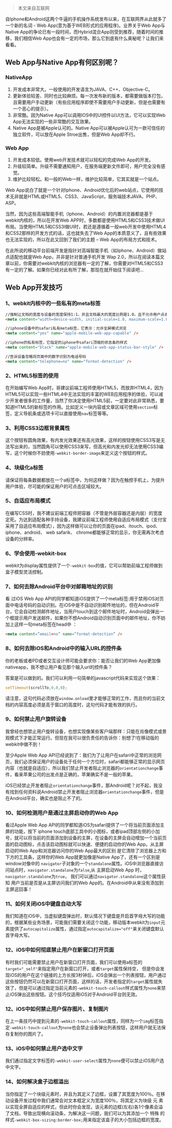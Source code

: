 > 本文来自互联网

自Iphone和Android这两个牛逼的手机操作系统发布以来，在互联网界从此就多了一个新的名词 - Web App(意为基于WEB形式的应用程序)。业界关于Web App与Native App的争论已有一段时间，而Hybrid混合App则受到推荐，随着时间的推移，我们相信Web App也会有一定的市场，那么它到底有什么奥秘呢？让我们来看看。

## Web App与Native App有何区别呢？

### NativeApp

1. 开发成本非常大。一般使用的开发语言为JAVA、C++、Objective-C。
2. 更新体验较差、同时也比较麻烦。每一次发布新的版本，都需要做版本打包，且需要用户手动更新（有些应用程序即使不需要用户手动更新，但是也需要有一个恶心的提示）。
3. 非常酷。因为Native App可以调用IOS中的UI控件以UI方法，它可以实现Web App无法实现的一些非常酷的交互效果。
4. Native App是被Apple认可的。Native App可以被Apple认可为一款可信任的独立软件，可以放在Apple Stroe出售，但是Web App却不行。

### Web App

1. 开发成本较低。使用web开发技术就可以轻松的完成Web App的开发。
2. 升级较简单。升级不需要通知用户，在服务端更新文件即可，用户完全没有感觉。
3. 维护比较轻松。和一般的Web一样，维护比较简单，它其实就是一个站点。

Web App说白了就是一个针对Iphone、Android优化后的web站点，它使用的技术无非就是HTML或HTML5、CSS3、JavaScript，服务端技术JAVA、PHP、ASP。

当然，因为这些高端智能手机（Iphone、Android）的内置浏览器都是基于webkit内核的，所以在开发Web APP时，多数都是使用HTML5和CSS3技术做UI布局。当使用HTML5和CSS3l做UI时，若还是遵循着一般web开发中使用HTML4和CSS2那样的开发方式的话，这也就失去了Web App的本质意义了，且有些效果也无法实现的，所以在此又回到了我们的主题 – Web App的布局方式和技术。

在此所说的移动平台前端开发是指针对高端智能手机（如Iphone、Android）做站点适配也就是Web App，并非是针对普通手机开发 Wap 2.0，所以在阅读本篇文章以前，你需要对webkit内核的浏览器有一定的了解，你需要对HTML5和CSS3有一定的了解。如果你已经对此有所了解，那现在就开始往下阅读吧...

## Web App开发技巧

### 1、webkit内核中的一些私有的meta标签

```html
//强制让文档的宽度与设备的宽度保持1:1，并且文档最大的宽度比例是1.0，且不允许用户点击屏幕放大浏览
<meta content="width=device-width, initial-scale=1.0, maximum-scale=1.0, user-scalable=0;" name="viewport" /> 

//iphone设备中的safari私有meta标签，它表示：允许全屏模式浏览
<meta content="yes" name="apple-mobile-web-app-capable" /> 

//iphone的私有标签，它指定的iphone中safari顶端的状态条的样式
<meta content="black" name="apple-mobile-web-app-status-bar-style" /> 

//告诉设备忽略将页面中的数字识别为电话号码
<meta content="telephone=no" name="format-detection" /> 
```

### 2、HTML5标签的使用

在开始编写Web App时，哥建议前端工程师使用HTML5，而放弃HTML4，因为HTML5可以实现一些HTML4中无法实现的丰富的WEB应用程序的体验，可以减少开发者很多的工作量，当然了你决定使用HTML5前，一定要对此非常熟悉，要知道HTML5的新标签的作用。比如定义一块内容或文章区域可使用`section`标签，定义导航条或选项卡可以直接使用`nav`标签等等。

### 3、利用CSS3边框背景属性

这个按钮有圆角效果，有内发光效果还有高光效果，这样的按钮使用CSS3写是无法写出来的，当然圆角可以使用CSS3来写，但高光和内发光却无法使用CSS3编写，这个时候你不妨使用`-webkit-border-image`来定义这个按钮的样式。

### 4、块级化a标签

请保证将每条数据都放在一个a标签中，为何这样做？因为在触控手机上，为提升用户体验，尽可能的保证用户的可点击区域较大。

### 5、自适应布局模式

在编写CSS时，我不建议前端工程师把容器（不管是外层容器还是内层）的宽度定死。为达到适配各种手持设备，我建议前端工程师使用自适应布局模式（支付宝采用了自适应布局模式），因为这样做可以让你的页面在ipad、itouch、ipod、iphone、android、 web safarik、 chrome都能够正常的显示，你无需再次考虑设备的分辨率。

### 6、学会使用-webkit-box

webkit为display属性提供了一个`-webkit-box`的值，它可以帮助前端工程师做到盒子模型灵活控制。

### 7、如何去除Android平台中对邮箱地址的识别

看 过iOS Web App API的同学都知道iOS提供了一个meta标签:用于禁用iOS对页面中电话号码的自动识别。在iOS中是不自动识别邮件地址的，但在Android平台，它会自动检测邮件地址，当用户touch到这个邮件地址时，Android会弹出一个框提示用户发送邮件，如果你不想Android自动识别页面中的邮件地址，你不妨加上这样一句meta标签在head中 ：

```html
<meta content=”email=no” name=”format-detection” />
```

### 8、如何去除iOS和Android中的输入URL的控件条

你的老板或者PD或者交互设计师可能会要求你：能否让我们的Web App更加像nativeapp，我不想让用户看见那个输入url的控件条？

答案是可以做到的。我们可以利用一句简单的javascript代码来实现这个效果：

```javascript
setTimeout(scrollTo,0,0,0); 
```

请注意，这句代码必须放在`window.onload`里才能够正常的工作，而且你的当前文档的内容高度必须是高于窗口的高度时，这句代码才能有效的执行。

### 9、如何禁止用户旋转设备

我曾经也想禁止用户旋转设备，也想实现像某些客户端那样：只能在肖像模式或景观模式下才能正常运行。但现在我可以很负责任的告诉你：别想了!在移动版的webkit中做不到！

至少Apple Web App API已经说到了：我们为了让用户在safari中正常的浏览网页，我们必须保证用户的设备处于任何一个方位时，safari都能够正常的显示网页内容（也就是自适应），所以我们禁止开发者阻止浏览器的`orientationchange`事件，看来苹果公司的出发点是正确的，苹果确实不是一般的苹果。

iOS已经禁止开发者阻止`orientationchange`事件，那Android呢？对不起，我没有找到任何资料说Android禁止开发者阻止浏览器`orientationchange`事件，但是在Android平台，确实也是阻止不了的。

### 10、如何检测用户是通过主屏启动你的Web App

看过Apple Web App API的同学都知道iOS为safari提供了一个将当前页面添加主屏的功能，按下 iphone touch底部工具中的小图标，或者ipad顶部左侧的小加号，就可以将当前的页面添加到设备的主屏，在设备的主屏会自动增加一个当前页面的启动图标，点击该启动图标就可以快速、便捷的启动你的Web App。从主屏启动的Web App和浏览器访问你的Web App最大的区别 是它清除了浏览器上方和下方的工具条，这样你的Web App就更加像是Native App了，还有一个区别是window对像中的 `navigator`子对象的一个`standalone`属性。iOS中浏览器直接访问站点时，`navigator.standalone`为`false`,从 主屏启动Web App 时，`navigator.standalone`为`true`， 我们可以通过`navigator.standalone`这个属性获知 用户当前是否是从主屏访问我们的Web App的。在Android中从来没有添加到主屏这回事！

### 11、如何关闭iOS中键盘自动大写

我们知道在iOS中，当虚拟键盘弹出时，默认情况下键盘是开启首字母大写的功能的，根据某些业务场景，可能我们需要关闭这个功能，移动版本webkit为`input`元素提供了`autocapitalize`属性，通过指定`autocapitalize="off"`来关闭键盘默认首字母大写。

### 12、iOS中如何彻底禁止用户在新窗口打开页面

有时我们可能需要禁止用户在新窗口打开页面，我们可以使用a标签的`target="_self"`来指定用户在新窗口打开，或者`target`属性保持空， 但是你会发现iOS的用户在这个链接的上方长按3秒钟后，iOS会弹出一个列表按钮，用户通过这些按钮仍然可以在新窗口打开页面，这样的话，开发者指定的`target`属性就失效了，但是可以通过指定当前元素的`-webkit-touch-callout`样式属性为`none`来禁止iOS弹出这些按钮。这个技巧仅适用iOS对于Android平台则无效。

### 12、iOS中如何禁止用户保存图片、复制图片

在上一条技巧中提到元素的`-webkit-touch-callout`属性，同样为一个`img`标签指定`-webkit-touch-callout`为`none`也会禁止设备弹出列表按钮，这样用户就无法保存复制你的图片了。

### 13、iOS中如何禁止用户选中文字

我们通过指定文字标签的`-webkit-user-select`属性为`none`便可以禁止iOS用户选中文字。

### 14、如何解决盒子边框溢出

当你指定了一个块级元素时，并且为其定义了边框，设置了其宽度为100％。在移动设备开发过程中我们通常会对文本框定义为宽度100％，将其定义为块级 元 素以实现全屏自适应的样式，但此时你会发现，该元素的边框(左右)各1个像素会溢了文档，导致出现横向滚动条，为解决这一问题，我们可以为其添加一个 特殊 的样式`-webkit-box-sizing:border-box;`用来指定该盒子的大小包括边框的宽度。







